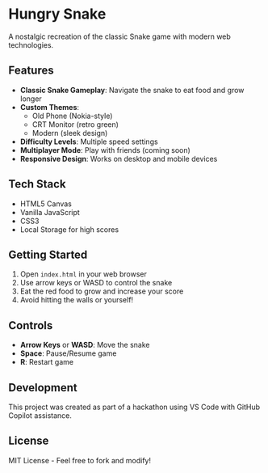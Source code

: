 # Hungry Snake

A nostalgic recreation of the classic Snake game with modern web technologies.

## Features

- **Classic Snake Gameplay**: Navigate the snake to eat food and grow longer
- **Custom Themes**:
  - Old Phone (Nokia-style)
  - CRT Monitor (retro green)
  - Modern (sleek design)
- **Difficulty Levels**: Multiple speed settings
- **Multiplayer Mode**: Play with friends (coming soon)
- **Responsive Design**: Works on desktop and mobile devices

## Tech Stack

- HTML5 Canvas
- Vanilla JavaScript
- CSS3
- Local Storage for high scores

## Getting Started

1. Open `index.html` in your web browser
2. Use arrow keys or WASD to control the snake
3. Eat the red food to grow and increase your score
4. Avoid hitting the walls or yourself!

## Controls

- **Arrow Keys** or **WASD**: Move the snake
- **Space**: Pause/Resume game
- **R**: Restart game

## Development

This project was created as part of a hackathon using VS Code with GitHub Copilot assistance.

## License

MIT License - Feel free to fork and modify!

